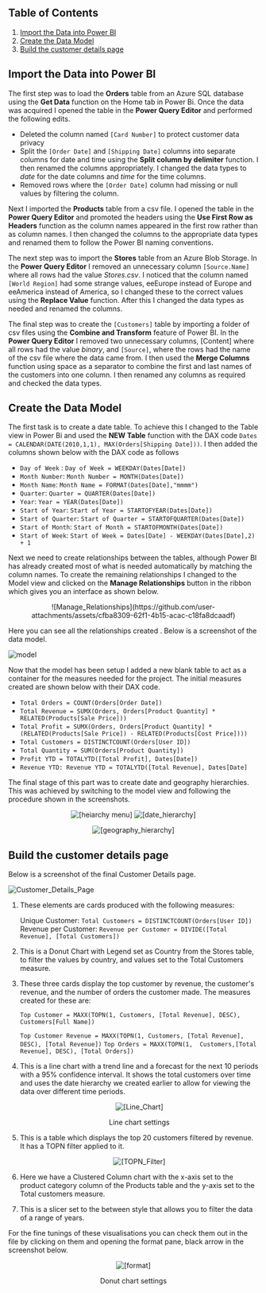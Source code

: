 ## Table of Contents
1.  [Import the Data into Power BI](#import-the-data-into-power-bi)
2.  [Create the Data Model](#create-the-data-model)
3.  [Build the customer details page](#build-the-customer-details-page)

## Import the Data into Power BI

The first step was to load the **Orders** table from an Azure SQL database using the **Get Data** function on the Home tab in Power Bi. Once the data was acquired I opened the table in the **Power Query Editor**  and performed the following edits.

- Deleted the column named `[Card Number]` to protect customer data privacy
- Split the `[Order Date]` and `[Shipping Date]` columns into separate columns for date and time using the **Split column by delimiter** function. I then renamed the columns appropriately. I changed the data types to *date* for the date columns and *time* for the time columns.
- Removed rows where the `[Order Date]` column had missing or null values by filtering  the column.

Next I imported the **Products** table from a csv file. I opened the table in the **Power Query Editor** and promoted the headers using the **Use First Row as Headers** function as the column names appeared in the first row rather than as column names. I then changed the columns to the appropriate data types and renamed them to follow the Power BI naming conventions.

The next step was to import the **Stores** table from an Azure Blob Storage. In the **Power Query Editor** I removed an unnecessary column `[Source.Name]` where all rows had the value *Stores.csv*. I  noticed that the column named `[World Region]` had some strange values, eeEurope instead of Europe and eeAmerica instead of America, so I changed these to the correct values using the **Replace Value** function. After this I changed the data types as needed and renamed the columns.

The final step was to create the `[Customers]` table by importing a folder of csv files using the **Combine and Transform** feature of Power BI. In the **Power Query Editor** I removed two unnecessary columns, [Content]  where all rows had the value *binary*, and  `[Source]`, where the rows had the name of the csv file where the data came from. I then used the **Merge Columns** function using space as a separator to combine the first and last names of the customers into one column. I then renamed any columns as required and checked the data types.

## Create the Data Model

The first task is to create a date table. To achieve this I changed to the Table view in Power Bi and used the **NEW Table** function with the DAX code
 `Dates = CALENDAR(DATE(2010,1,1), MAX(Orders[Shipping Date]))`. I then added the columns shown below with the DAX code as follows

- `Day of Week` :   `Day of Week = WEEKDAY(Dates[Date])`
- `Month Number`:   `Month Number = MONTH(Dates[Date])`
- `Month Name`:    `Month Name = FORMAT(Dates[Date],"mmmm")`
- `Quarter`:   `Quarter = QUARTER(Dates[Date])`
- `Year`:   `Year = YEAR(Dates[Date])`
- `Start of Year`:   `Start of Year = STARTOFYEAR(Dates[Date])`
- `Start of Quarter`:   `Start of Quarter = STARTOFQUARTER(Dates[Date])`
- `Start of Month`:   `Start of Month = STARTOFMONTH(Dates[Date])`
- `Start of Week`:   `Start of Week = Dates[Date] - WEEKDAY(Dates[Date],2) + 1` 

Next we need to create relationships between the tables, although Power BI has already created most of what is needed automatically by matching the column names. To create the remaining relationships I changed to the Model view and clicked on the  **Manage Relationships** button in the ribbon which gives you an interface as shown below.


<p align="center">
![Manage_Relationships](https://github.com/user-attachments/assets/cfba8309-62f1-4b15-acac-c18fa8dcaadf)
</p>

Here you can see all the relationships created . Below is a screenshot of the data model.

![model](https://github.com/user-attachments/assets/45db918f-3487-4377-834b-ad62e8c9cc43)

Now that the model has been setup I added a new blank table to act as a container for the measures needed for the project. The initial measures created are shown below with their DAX code.

- `Total Orders = COUNT(Orders[Order Date])`
- `Total Revenue = SUMX(Orders, Orders[Product Quantity] * RELATED(Products[Sale Price]))`
- `Total Profit = SUMX(Orders, Orders[Product Quantity] * (RELATED(Products[Sale Price]) - RELATED(Products[Cost Price])))`
- `Total Customers = DISTINCTCOUNT(Orders[User ID])`
- `Total Quantity = SUM(Orders[Product Quantity])`
- `Profit YTD = TOTALYTD([Total Profit], Dates[Date])`
- `Revenue YTD: Revenue YTD = TOTALYTD([Total Revenue], Dates[Date]`

The final stage of this part was to create date and geography hierarchies. This was achieved by switching to the model view and following the procedure shown in the screenshots.

<p align="center">
   <img src="https://github.com/user-attachments/assets/2643cda7-1ecb-46ba-970b-85271d01c5a4" alt="[heiarchy menu]"/>
   <img src="https://github.com/user-attachments/assets/70e760f4-4ca4-4970-b951-4c7d145ba257" alt="[date_hierarchy]"/>
<p align="center">
<p align="center">
   <img src="https://github.com/user-attachments/assets/aadf151b-8a6e-4855-a166-3aa075eeea9b" alt="[geography_hierarchy]"/>
<p align="center">

## Build the customer details page

Below is a screenshot of the final Customer Details page.

![Customer_Details_Page](https://github.com/user-attachments/assets/f06054d6-3b62-4289-a880-231a6698cc5f)

1. These elements are cards produced with the following measures:

   Unique Customer: `Total Customers = DISTINCTCOUNT(Orders[User ID])`
   Revenue per Customer: `Revenue per Customer = DIVIDE([Total Revenue], [Total Customers])`

2. This is a Donut Chart with Legend set as Country from the Stores table, to filter the values by country, and values set to the Total Customers measure.

3. These three cards display the top customer by revenue, the customer's revenue, and the number of orders the customer made. The measures created for these are:

   `Top Customer = MAXX(TOPN(1, Customers, [Total Revenue], DESC), Customers[Full Name])`

   `Top Customer Revenue = MAXX(TOPN(1, Customers, [Total Revenue], DESC), [Total Revenue])`
   `Top Orders = MAXX(TOPN(1,  Customers,[Total Revenue], DESC), [Total Orders])`

4. This is a line chart with a trend line and a forecast for the next 10 periods with a 95% confidence interval. It shows the total customers over time and uses the date hierarchy we created earlier to allow for viewing the data over different time periods.

   <p align="center">
      <img src="https://github.com/user-attachments/assets/6e6964fa-b79e-434e-9e5d-fc1699b8e446" alt="[Line_Chart]"/>
   <p align="center">
     Line chart settings
   </p>

6. This is a table which displays the top 20 customers filtered by revenue. It has a TOPN filter applied to it.

   <p align="center">
      <img src="https://github.com/user-attachments/assets/a66a655e-b8b7-42e5-a616-77a31425d64b" alt="[TOPN_Filter]"/>
   <p align="center">

8. Here we have a Clustered Column chart with the x-axis set to the product category column of the Products table and the y-axis set to the Total customers measure.
9. This is a slicer set to the between style that allows you to filter the data of a range of years.

For the fine tunings of these visualisations you can check them out in the file by clicking on them and opening the format pane, black arrow in the screenshot below.

<p align="center">
   <img src="https://github.com/user-attachments/assets/660a42a2-47bd-41ad-b7cb-df3d8ec08743" alt="[format]"/>
<p align="center">
    Donut chart settings
</p>
